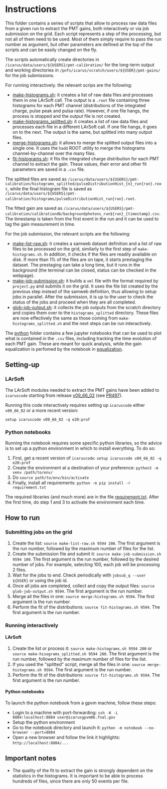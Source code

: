 # Instructions
This folder contains a series of scripts that allow to process raw data files from a given run to extract the PMT gains, both interactively or via job submission on the grid. 
Each script represents a step of the processing, but not all of them need to be used. 
Most of them simply require to pass the run number as argument, but other parameters are defined at the top of the scripts and can be easily changed on the fly.

The scripts automatically create directories in `/icarus/data/users/${USERS}/pmt-calibration/` for the long-term output and working directories in `/pnfs/icarus/scratch/users/${USER}/pmt-gains/` for the job submissions.

For running interactively. the relevant scrips are the following:
* [make-histograms.sh](make-histograms.sh): it creates a list of raw data files and processes them in one LArSoft call. 
   The output is a `.root` file containing three histograms for each PMT channel (distributions of the integrated charge, pulse peak and pulsa rate).
   However, if one file hangs, the process is stopped and the output file is not created.
* [make-histograms_splitted.sh](make-histograms_splitted.sh): it creates a list of raw data files and processes each file in a different LArSoft call.
   If one file hangs, it goes on to the next. The output is the same, but splitted into many output files.
* [merge-histograms.sh](merge-histograms.sh): it allows to merge the splitted output files into a single one. 
   It uses the `hadd` ROOT utility to merge the histograms channel-by-channel over the many files.
* [fit-histograms.sh](fit-histograms.sh): it fits the integrated charge distribution for each PMT channel to extract the gain.
   These values, their error and other fit parameters are saved in a `.csv` file.

The splitted files are saved as `/icarus/data/users/${USERS}/pmt-calibration/histograms_splitted/pulseDistributionHist_{n}_run{run}.root`,
while the final histogram file is saved as `/icarus/data/users/${USERS}/pmt-calibration/histograms/pulseDistributionHist_run{run}.root`.

The fitted gain are saved as `/icarus/data/users/${USERS}/pmt-calibration/calibrationdb/backgroundphotons_run${run}_{timestamp}.csv`.
The timestamp is taken from the first event in the run and it can be used to tag the gain measurement in time.

For the job submission, the relevant scripts are the following:
* [make-list-raw.sh](make-list-raw.sh): it creates a samweb dataset definition and a list of raw files to be processed on the grid, similarly to the first step of `make-histograms.sh`.
  In addition, it checks if the files are readily available on disk. If more than 1% of the files are on tape, it starts prestaging the dataset.
  The prestaging can take a long time, but it runs in the background (the terminal can be closed, status can be checked in the webpage).
* [make-job-submission.sh](make-job-submission.sh): it builds a `xml` file with the format required by `project.py` and submits it on the grid.
   It uses the file list created by the previous step instead of the samweb definition, thus allowing to setup jobs in parallel.
   After the submission, it is up to the user to check the status of the jobs and proceed when they are all completed.
* [glob-job-output.sh](glob-job-output.sh): it collects the job outputs from the scratch directory and copies them over to the `histograms_splitted` directory.
   These files are now effectively the same as those coming from `make-histograms_splitted.sh` and the next steps can be run interactively.

The [python](python) folder contains a few jupyter notebooks that can be used to plot what is contained in the `.csv` files, including tracking the time evolution of each PMT gain.
These are meant for quick analysis, while the gain equalization is perfomed by the notebook in [equalization](../equalization).

## Setting-up

### LArSoft
The LArSoft modules needed to extract the PMT gains have been added to `icaruscode` starting from release [v09_66_02](https://github.com/SBNSoftware/icaruscode/tree/v09_66_02) (see [PR497](https://github.com/SBNSoftware/icaruscode/pull/497)).

Running this code interactively requires setting up `icaruscode` either `v09_66_02` or a more recent version:
```
setup icaruscode v09_66_02 -q e20:prof
``` 
### Python notebooks
Running the notebook requires some specific python libraries, so the advice is to set up a python environment in which to install everything. To do so:

1. First, get a recent version of `icaruscode`: `setup icaruscode v09_66_02 -q e20:prof`
2. Create the environment at a destination of your preference:  `python3 -m venv /path/to/env/`
3. Do `source path/to/env/bin/activate`
4. Finally, install all requirements:  `python -m pip install -r requirement.txt`

The required libraries (and much more) are in the file [requirement.txt](../requirement.txt). 
After the first time, do step 1 and 3 to activate the environment each time.

## How to run

### Submitting jobs on the grid

1. Create the list: `source make-list-raw.sh 9594 200`.
   The first argument is the run number, followed by the maximum number of files for the list.
2. Create the submission file and submit it: `source make-job-submission.sh 9594 100`.
   The first argument is the run number, followed by the desired number of jobs.
   For example, selecting 100, each job will be processing 2 files.
3. Wait for the jobs to end. Check periodically with `jobsub_q --user ${USER}` or using the job id.
4. Once all jobs are completed, collect and copy the output files: `source glob-job-output.sh 9594`.
   The first argument is the run number.
5. Merge all the files in one: `source merge-histograms.sh 9594`.
   The first argument is the run number.
6. Perform the fit of the distributions: `source fit-histograms.sh 9594`.
   The first argument is the run number.

### Running interactively

#### LArSoft

1. Create the list or process it: `source make-histograms.sh 9594 200` or `source make-hisograms_splitted.sh 9594 200`.
   The first argument is the run number, followed by the maximum number of files for the list.
2. If you used the "splitted" script, merge all the files in one: `source merge-histograms.sh 9594`.
   The first argument is the run number.
3. Perform the fit of the distributions: `source fit-histograms.sh 9594`.
   The first argument is the run number.

#### Python notebooks
To launch the python notebook from a gpvm machine, follow these steps:

* Login to a machine with port-forwarding: `ssh -K -L 8884:localhost:8884 user@icarusgpvm06.fnal.gov`
* Setup the python environment
* Go to the notebook directory and launch it: `python -m notebook --no-browser --port=8884`
* Open a new browser and follow the link it highlights: `http://localhost:8884/...`

## Important notes
* The quality of the fit to extract the gain is strongly dependent on the statistics in the histograms.
  It is important to be able to process hundreds of files, since there are only 50 events per file.

